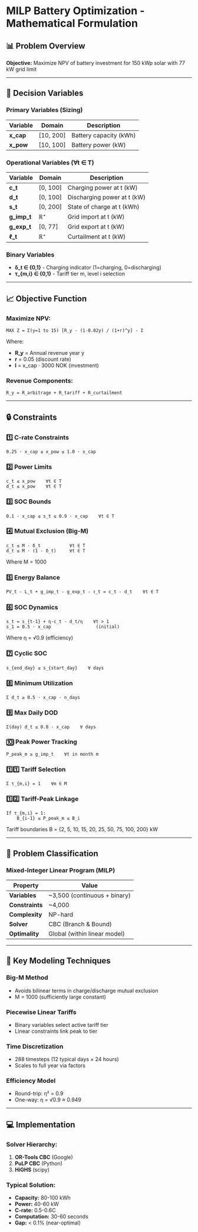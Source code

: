 # MILP Battery Optimization - Mathematical Formulation

## 📊 Problem Overview
**Objective:** Maximize NPV of battery investment for 150 kWp solar with 77 kW grid limit

---

## 🎯 Decision Variables

### Primary Variables (Sizing)
| Variable | Domain | Description |
|----------|--------|-------------|
| **x_cap** | [10, 200] | Battery capacity (kWh) |
| **x_pow** | [10, 100] | Battery power (kW) |

### Operational Variables (∀t ∈ T)
| Variable | Domain | Description |
|----------|--------|-------------|
| **c_t** | [0, 100] | Charging power at t (kW) |
| **d_t** | [0, 100] | Discharging power at t (kW) |
| **s_t** | [0, 200] | State of charge at t (kWh) |
| **g_imp_t** | ℝ⁺ | Grid import at t (kW) |
| **g_exp_t** | [0, 77] | Grid export at t (kW) |
| **ℓ_t** | ℝ⁺ | Curtailment at t (kW) |

### Binary Variables
- **δ_t ∈ {0,1}** - Charging indicator (1=charging, 0=discharging)
- **τ_{m,i} ∈ {0,1}** - Tariff tier m, level i selection

---

## 📈 Objective Function

### Maximize NPV:
```
MAX Z = Σ(y=1 to 15) [R_y · (1-0.02y) / (1+r)^y] - I
```

Where:
- **R_y** = Annual revenue year y
- **r** = 0.05 (discount rate)
- **I** = x_cap · 3000 NOK (investment)

### Revenue Components:
```
R_y = R_arbitrage + R_tariff + R_curtailment
```

---

## 🔒 Constraints

### 1️⃣ **C-rate Constraints**
```
0.25 · x_cap ≤ x_pow ≤ 1.0 · x_cap
```

### 2️⃣ **Power Limits**
```
c_t ≤ x_pow    ∀t ∈ T
d_t ≤ x_pow    ∀t ∈ T
```

### 3️⃣ **SOC Bounds**
```
0.1 · x_cap ≤ s_t ≤ 0.9 · x_cap    ∀t ∈ T
```

### 4️⃣ **Mutual Exclusion (Big-M)**
```
c_t ≤ M · δ_t           ∀t ∈ T
d_t ≤ M · (1 - δ_t)     ∀t ∈ T
```
Where M = 1000

### 5️⃣ **Energy Balance**
```
PV_t - L_t + g_imp_t - g_exp_t - ℓ_t = c_t - d_t    ∀t ∈ T
```

### 6️⃣ **SOC Dynamics**
```
s_t = s_{t-1} + η·c_t - d_t/η    ∀t > 1
s_1 = 0.5 · x_cap                 (initial)
```
Where η = √0.9 (efficiency)

### 7️⃣ **Cyclic SOC**
```
s_{end_day} ≤ s_{start_day}    ∀ days
```

### 8️⃣ **Minimum Utilization**
```
Σ d_t ≥ 0.5 · x_cap · n_days
```

### 9️⃣ **Max Daily DOD**
```
Σ(day) d_t ≤ 0.8 · x_cap    ∀ days
```

### 🔟 **Peak Power Tracking**
```
P_peak_m ≥ g_imp_t    ∀t in month m
```

### 1️⃣1️⃣ **Tariff Selection**
```
Σ τ_{m,i} = 1    ∀m ∈ M
```

### 1️⃣2️⃣ **Tariff-Peak Linkage**
```
If τ_{m,i} = 1:
    B_{i-1} ≤ P_peak_m ≤ B_i
```
Tariff boundaries B = {2, 5, 10, 15, 20, 25, 50, 75, 100, 200} kW

---

## 🧮 Problem Classification

### **Mixed-Integer Linear Program (MILP)**

| Property | Value |
|----------|-------|
| **Variables** | ~3,500 (continuous + binary) |
| **Constraints** | ~4,000 |
| **Complexity** | NP-hard |
| **Solver** | CBC (Branch & Bound) |
| **Optimality** | Global (within linear model) |

---

## 🔧 Key Modeling Techniques

### **Big-M Method**
- Avoids bilinear terms in charge/discharge mutual exclusion
- M = 1000 (sufficiently large constant)

### **Piecewise Linear Tariffs**
- Binary variables select active tariff tier
- Linear constraints link peak to tier

### **Time Discretization**
- 288 timesteps (12 typical days × 24 hours)
- Scales to full year via factors

### **Efficiency Model**
- Round-trip: η² = 0.9
- One-way: η = √0.9 ≈ 0.949

---

## 💻 Implementation

### Solver Hierarchy:
1. **OR-Tools CBC** (Google)
2. **PuLP CBC** (Python)
3. **HiGHS** (scipy)

### Typical Solution:
- **Capacity:** 80-100 kWh
- **Power:** 40-60 kW
- **C-rate:** 0.5-0.6C
- **Computation:** 30-60 seconds
- **Gap:** < 0.1% (near-optimal)